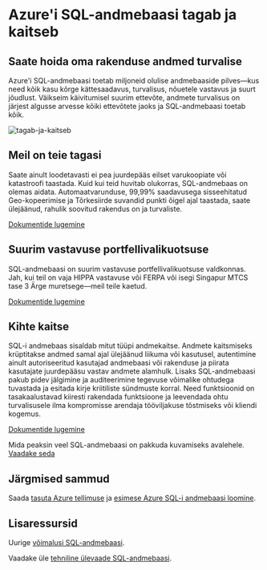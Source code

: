 <properties
   pageTitle="Azure'i SQL-andmebaasi tagab ja kaitseb"
   description="Siit saate teada, kuidas SQL-andmebaas aitab tagada ja kaitsmine"
   keywords=""
   services="sql-database"
   documentationCenter=""
   authors="CarlRabeler"
   manager="jhubbard"
   editor=""/>

<tags
   ms.service="sql-database"
   ms.devlang="NA"
   ms.topic="article"
   ms.tgt_pltfrm="NA"
   ms.workload="data-management"
   ms.date="09/13/2016"
   ms.author="carlrab"/>
   
# <a name="azure-sql-database-secures-and-protects"></a>Azure'i SQL-andmebaasi tagab ja kaitseb

## <a name="keep-your-apps-data-safe-and-secure"></a>Saate hoida oma rakenduse andmed turvalise

Azure'i SQL-andmebaasi toetab miljoneid olulise andmebaaside pilves&mdash;kus need kõik kasu kõrge kättesaadavus, turvalisus, nõuetele vastavus ja suurt jõudlust. Väikseim käivitumisel suurim ettevõte, andmete turvalisus on järjest algusse arvesse kõiki ettevõtete jaoks ja SQL-andmebaasi toetab kõik.

![tagab-ja-kaitseb](./media/sql-database-helps-secures-and-protects/sql-database-helps-secures-and-protects.png)

## <a name="weve-got-your-back"></a>Meil on teie tagasi

Saate ainult loodetavasti ei pea juurdepääs eilset varukoopiate või katastroofi taastada. Kuid kui teid huvitab olukorras, SQL-andmebaas on olemas aidata. Automaatvarunduse, 99,99% saadavusega sisseehitatud Geo-kopeerimise ja Tõrkesiirde suvandid punkti õigel ajal taastada, saate ülejäänud, rahulik soovitud rakendus on ja turvaliste.

[Dokumentide lugemine](sql-database-business-continuity.md)

## <a name="the-largest-compliance-portfolio"></a>Suurim vastavuse portfellivalikuotsuse

SQL-andmebaasi on suurim vastavuse portfellivalikuotsuse valdkonnas. Jah, kui teil on vaja HIPPA vastavuse või FERPA või isegi Singapur MTCS tase 3 Ärge muretsege&mdash;meil teile kaetud.  

[Dokumentide lugemine](https://www.microsoft.com/TrustCenter/Compliance/default.aspx)

## <a name="layers-of-protection"></a>Kihte kaitse

SQL-i andmebaas sisaldab mitut tüüpi andmekaitse. Andmete kaitsmiseks krüptitakse andmed samal ajal ülejäänud liikuma või kasutusel, autentimine ainult autoriseeritud kasutajad andmebaasi või rakenduse ja piirata kasutajate juurdepääsu vastav andmete alamhulk. Lisaks SQL-andmebaasi pakub pidev jälgimine ja auditeerimine tegevuse võimalike ohtudega tuvastada ja esitada kirje kriitiliste sündmuste korral. Need funktsioonid on tasakaalustavad kiiresti rakendada funktsioone ja leevendada ohtu turvalisusele ilma kompromisse arendaja tööviljakuse tõstmiseks või kliendi kogemus.

[Dokumentide lugemine](http://go.microsoft.com/fwlink/?LinkID=787593)

Mida peaksin veel SQL-andmebaasi on pakkuda kuvamiseks avalehele.
[Vaadake seda](https://azure.microsoft.com/services/sql-database/) 

## <a name="next-steps"></a>Järgmised sammud

Saada [tasuta Azure tellimuse](https://azure.microsoft.com/get-started/) ja [esimese Azure SQL-i andmebaasi loomine](sql-database-get-started.md).

## <a name="additional-resources"></a>Lisaressursid

Uurige [võimalusi SQL-andmebaasi](https://azure.microsoft.com/services/sql-database/).
 
Vaadake üle [tehniline ülevaade SQL-andmebaasi](sql-database-technical-overview.md).  


